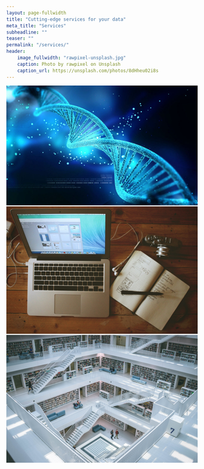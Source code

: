 ```yaml
---
layout: page-fullwidth
title: "Cutting-edge services for your data"
meta_title: "Services"
subheadline: ""
teaser: ""
permalink: "/services/"
header:
    image_fullwidth: "rawpixel-unsplash.jpg"
    caption: Photo by rawpixel on Unsplash
    caption_url: https://unsplash.com/photos/8dHheu02i8s
---
```

<div class="container-services-images">
  <div class="item"><img class="img-services" src="../images/DNA.jpg"></div>
  <div class="item"><img class="img-services" src="../images/whoiam.jpg"></div>
  <div class="item"><img class="img-services" src="../images/gabriel-sollmann-704393-unsplash.jpg"></div>
</div>